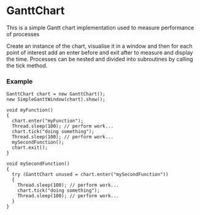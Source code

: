 # GanttChart
This is a simple Gantt chart implementation used to measure performance of processes

Create an instance of the chart, visualise it in a window and then for each point of interest add an enter
before and exit after to measure and display the time. Processes can be nested and divided into subroutines
by calling the tick method.

### Example
```
GanttChart chart = new GanttChart();
new SimpleGanttWindow(chart).show();

void myFunction()
{
  chart.enter("myFunction");
  Thread.sleep(100); // perform work...
  chart.tick("doing something");
  Thread.sleep(100); // perform work...
  mySecondFunction();
  chart.exit();
}

void mySecondFunction()
{
  try (GanttChart unused = chart.enter("mySecondFunction"))
  {
    Thread.sleep(100); // perform work...
    chart.tick("doing something");
    Thread.sleep(100); // perform work...
  }
}
```
